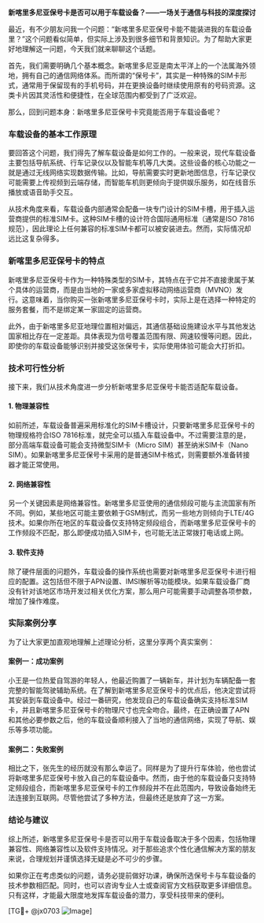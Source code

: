 **新喀里多尼亚保号卡是否可以用于车载设备？——一场关于通信与科技的深度探讨**

最近，有不少朋友问我一个问题：“新喀里多尼亚保号卡能不能装进我的车载设备里？”这个问题看似简单，但实际上涉及到很多细节和背景知识。为了帮助大家更好地理解这一问题，今天我们就来聊聊这个话题。

首先，我们需要明确几个基本概念。新喀里多尼亚是南太平洋上的一个法属海外领地，拥有自己的通信网络体系。而所谓的“保号卡”，其实是一种特殊的SIM卡形式，通常用于保留现有的手机号码，并在更换设备时继续使用原有的号码资源。这类卡片因其灵活性和便捷性，在全球范围内都受到了广泛欢迎。

那么，回到问题本身：新喀里多尼亚保号卡究竟能否用于车载设备呢？

### 车载设备的基本工作原理

要回答这个问题，我们得先了解车载设备是如何工作的。一般来说，现代车载设备主要包括导航系统、行车记录仪以及智能车机等几大类。这些设备的核心功能之一就是通过无线网络实现数据传输。比如，导航需要实时更新地图信息，行车记录仪可能需要上传视频到云端存储，而智能车机则更倾向于提供娱乐服务，如在线音乐播放或语音助手交互。

从技术角度来看，车载设备内部通常会配备一块专门设计的SIM卡槽，用于插入运营商提供的标准SIM卡。这种SIM卡槽的设计符合国际通用标准（通常是ISO 7816规范），因此理论上任何兼容的标准SIM卡都可以被安装进去。然而，实际情况却远比这复杂得多。

### 新喀里多尼亚保号卡的特点

新喀里多尼亚保号卡作为一种特殊类型的SIM卡，其特点在于它并不直接隶属于某个具体的运营商，而是由当地的一家或多家虚拟移动网络运营商（MVNO）发行。这意味着，当你购买一张新喀里多尼亚保号卡时，实际上是在选择一种特定的服务套餐，而不是绑定某一家固定的运营商。

此外，由于新喀里多尼亚地理位置相对偏远，其通信基础设施建设水平与其他发达国家相比存在一定差距。具体表现为信号覆盖范围有限、网速较慢等问题。因此，即使你的车载设备能够识别并接受这张保号卡，实际使用体验可能会大打折扣。

### 技术可行性分析

接下来，我们从技术角度进一步分析新喀里多尼亚保号卡能否适配车载设备。

#### 1. 物理兼容性
如前所述，车载设备普遍采用标准化的SIM卡槽设计，只要新喀里多尼亚保号卡的物理规格符合ISO 7816标准，就完全可以插入车载设备中。不过需要注意的是，部分高端车载设备可能会支持微型SIM卡（Micro SIM）甚至纳米SIM卡（Nano SIM）。如果新喀里多尼亚保号卡采用的是普通SIM卡格式，则需要额外准备转接器才能正常使用。

#### 2. 网络兼容性
另一个关键因素是网络兼容性。新喀里多尼亚使用的通信频段可能与主流国家有所不同。例如，某些地区可能主要依赖于GSM制式，而另一些地方则倾向于LTE/4G技术。如果你所在地区的车载设备仅支持特定频段组合，而新喀里多尼亚保号卡的工作频段不匹配，那么即便成功插入SIM卡，也可能无法正常拨打电话或上网。

#### 3. 软件支持
除了硬件层面的问题外，车载设备的操作系统也需要对新喀里多尼亚保号卡进行相应的配置。这包括但不限于APN设置、IMSI解析等功能模块。如果车载设备厂商没有针对该地区市场开发过相关优化方案，那么用户可能需要手动调整各项参数，增加了操作难度。

### 实际案例分享

为了让大家更加直观地理解上述理论分析，这里分享两个真实案例：

#### 案例一：成功案例
小王是一位热爱自驾游的年轻人，他最近购置了一辆新车，并计划为车辆配备一套完整的智能驾驶辅助系统。在了解到新喀里多尼亚保号卡的优点后，他决定尝试将其安装到车载设备中。经过一番研究，他发现自己的车载设备确实支持标准SIM卡，并且新喀里多尼亚保号卡的物理尺寸也完全吻合。最终，在正确设置了APN和其他必要参数之后，他的车载设备顺利接入了当地的通信网络，实现了导航、娱乐等多项功能。

#### 案例二：失败案例
相比之下，张先生的经历就没有那么幸运了。同样是为了提升行车体验，他也尝试将新喀里多尼亚保号卡放入自己的车载设备中。然而，由于他的车载设备只支持特定频段组合，而新喀里多尼亚保号卡的工作频段并不在此范围内，导致设备始终无法连接到互联网。尽管他尝试了多种方法，但最终还是放弃了这一方案。

### 结论与建议

综上所述，新喀里多尼亚保号卡是否可以用于车载设备取决于多个因素，包括物理兼容性、网络兼容性以及软件支持情况。对于那些追求个性化通信解决方案的朋友来说，合理规划并谨慎选择无疑是必不可少的步骤。

如果你正在考虑类似的问题，请务必提前做好功课，确保所选保号卡与车载设备的技术参数相匹配。同时，也可以咨询专业人士或查阅官方文档获取更多详细信息。只有这样，才能最大限度地发挥车载设备的潜力，享受科技带来的便利。

[TG💪+ @jx0703 ![Image](https://github.com/user-attachments/assets/dbca1d08-cadb-493c-b0ec-ad6f7a83f270)]